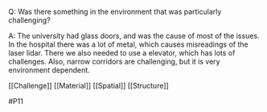 Q: Was there something in the environment that was particularly challenging?

A: The university had glass doors, and was the cause of most of the issues. In the hospital there was a lot of metal, which causes misreadings of the laser lidar. There we also needed to use a elevator, which has lots of challenges. Also, narrow corridors are challenging, but it is very environment dependent.

[[Challenge]]
[[Material]]
[[Spatial]]
[[Structure]]

#P11 